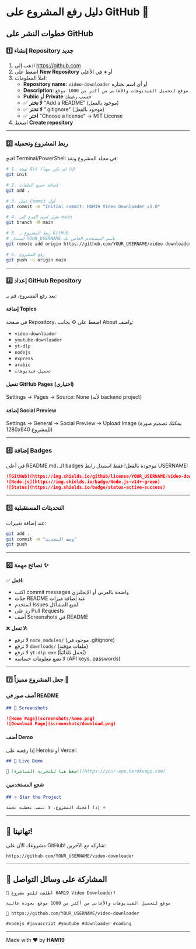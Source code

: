 # دليل رفع المشروع على GitHub 🚀

## خطوات النشر على GitHub

### 1️⃣ إنشاء Repository جديد

1. اذهب إلى https://github.com
2. اضغط على **New Repository** أو **+** في الأعلى
3. املأ المعلومات:
   - **Repository name**: `video-downloader` أو أي اسم تختاره
   - **Description**: `موقع لتحميل الفيديوهات والأغاني من أكثر من 1000 موقع`
   - **Public** أو **Private** حسب رغبتك
   - ✅ **لا تختر** "Add a README" (موجود بالفعل)
   - ✅ **لا تختر** ".gitignore" (موجود بالفعل)
   - ✅ **اختر** "Choose a license" → MIT License
4. اضغط **Create repository**

---

### 2️⃣ ربط المشروع وتحميله

افتح Terminal/PowerShell في مجلد المشروع ونفذ:

```bash
# 1. تهيئة Git (إذا لم يكن مهيأ)
git init

# 2. إضافة جميع الملفات
git add .

# 3. عمل Commit أول
git commit -m "Initial commit: HAM19 Video Downloader v1.0"

# 4. تغيير اسم الفرع إلى main
git branch -M main

# 5. ربط المشروع بـ GitHub
# استبدل YOUR_USERNAME باسم المستخدم الخاص بك
git remote add origin https://github.com/YOUR_USERNAME/video-downloader.git

# 6. رفع المشروع
git push -u origin main
```

---

### 3️⃣ إعداد GitHub Repository

بعد رفع المشروع، قم بـ:

#### إضافة Topics
في صفحة Repository، اضغط على ⚙️ بجانب About واضف:
- `video-downloader`
- `youtube-downloader`
- `yt-dlp`
- `nodejs`
- `express`
- `arabic`
- `تحميل-فيديوهات`

#### تفعيل GitHub Pages (اختياري)
Settings → Pages → Source: None (لأنه backend project)

#### إضافة Social Preview
Settings → General → Social Preview → Upload Image
(يمكنك تصميم صورة 1280x640 للمشروع)

---

### 4️⃣ إضافة Badges

في أعلى README.md، الـ badges موجودة بالفعل! فقط استبدل رابط USERNAME:

```markdown
![GitHub](https://img.shields.io/github/license/YOUR_USERNAME/video-downloader)
![Node.js](https://img.shields.io/badge/Node.js-v14+-green)
![Status](https://img.shields.io/badge/status-active-success)
```

---

### 5️⃣ التحديثات المستقبلية

عند إضافة تغييرات:

```bash
git add .
git commit -m "وصف التحديث"
git push
```

---

### 6️⃣ نصائح مهمة ✨

✅ **افعل:**
- اكتب commit messages واضحة بالعربي أو الإنجليزي
- حدّث README عند إضافة ميزات
- استخدم Issues لتتبع المشاكل
- رد على Pull Requests
- أضف Screenshots في README

❌ **لا تفعل:**
- لا ترفع `node_modules/` (موجود في .gitignore)
- لا ترفع `downloads/` (ملفات مؤقتة)
- لا ترفع `yt-dlp.exe` (يُحمل تلقائياً)
- لا تضع معلومات حساسة (API keys, passwords)

---

### 7️⃣ جعل المشروع مميزاً 🌟

#### أضف صور في README
```markdown
## 📸 Screenshots

![Home Page](screenshots/home.png)
![Download Page](screenshots/download.png)
```

#### أضف Demo
إذا رفعته على Heroku أو Vercel:
```markdown
## 🎯 Live Demo

🔗 [اضغط هنا للتجربة المباشرة](https://your-app.herokuapp.com)
```

#### شجع المستخدمين
```markdown
## ⭐ Star the Project

إذا أعجبك المشروع، لا تنسى تعطيه نجمة ⭐
```

---

## 🎉 تهانينا!

مشروعك الآن على GitHub! شاركه مع الآخرين:

```
https://github.com/YOUR_USERNAME/video-downloader
```

---

## 📱 المشاركة على وسائل التواصل

```
🚀 أطلقت للتو مشروع HAM19 Video Downloader!

موقع لتحميل الفيديوهات والأغاني من أكثر من 1000 موقع بجودة عالية

🔗 https://github.com/YOUR_USERNAME/video-downloader

#nodejs #javascript #youtube #downloader #coding
```

---

Made with ❤️ by **HAM19**
